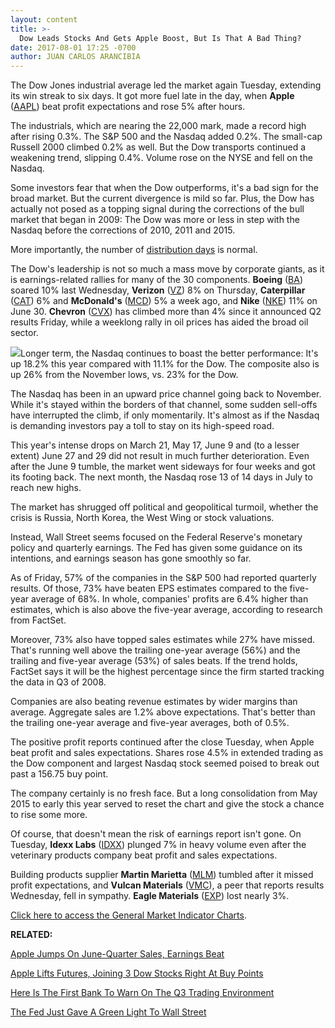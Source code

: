 ```yaml
---
layout: content
title: >-
  Dow Leads Stocks And Gets Apple Boost, But Is That A Bad Thing?
date: 2017-08-01 17:25 -0700
author: JUAN CARLOS ARANCIBIA
---
```






The Dow Jones industrial average led the market again Tuesday, extending its win streak to six days. It got more fuel late in the day, when **Apple** ([AAPL](https://research.investors.com/quote.aspx?symbol=AAPL)) beat profit expectations and rose 5% after hours.




The industrials, which are nearing the 22,000 mark, made a record high after rising 0.3%. The S&P 500 and the Nasdaq added 0.2%. The small-cap Russell 2000 climbed 0.2% as well. But the Dow transports continued a weakening trend, slipping 0.4%. Volume rose on the NYSE and fell on the Nasdaq.


Some investors fear that when the Dow outperforms, it's a bad sign for the broad market. But the current divergence is mild so far. Plus, the Dow has actually not posed as a topping signal during the corrections of the bull market that began in 2009: The Dow was more or less in step with the Nasdaq before the corrections of 2010, 2011 and 2015.


More importantly, the number of [distribution days](http://education.investors.com/lesson.aspx?id=735759&sourceid=735764) is normal.


The Dow's leadership is not so much a mass move by corporate giants, as it is earnings-related rallies for many of the 30 components. **Boeing** ([BA](https://research.investors.com/quote.aspx?symbol=BA)) soared 10% last Wednesday, **Verizon** ([VZ](https://research.investors.com/quote.aspx?symbol=VZ)) 8% on Thursday, **Caterpillar** ([CAT](https://research.investors.com/quote.aspx?symbol=CAT)) 6% and **McDonald's** ([MCD](https://research.investors.com/quote.aspx?symbol=MCD)) 5% a week ago, and **Nike** ([NKE](https://research.investors.com/quote.aspx?symbol=NKE)) 11% on June 30. **Chevron** ([CVX](https://research.investors.com/quote.aspx?symbol=CVX)) has climbed more than 4% since it announced Q2 results Friday, while a weeklong rally in oil prices has aided the broad oil sector.


![](https://www.investors.com/wp-content/uploads/2017/08/MP080117.png)Longer term, the Nasdaq continues to boast the better performance: It's up 18.2% this year compared with 11.1% for the Dow. The composite also is up 26% from the November lows, vs. 23% for the Dow.


The Nasdaq has been in an upward price channel going back to November. While it's stayed within the borders of that channel, some sudden sell-offs have interrupted the climb, if only momentarily. It's almost as if the Nasdaq is demanding investors pay a toll to stay on its high-speed road.


This year's intense drops on March 21, May 17, June 9 and (to a lesser extent) June 27 and 29 did not result in much further deterioration. Even after the June 9 tumble, the market went sideways for four weeks and got its footing back. The next month, the Nasdaq rose 13 of 14 days in July to reach new highs.


The market has shrugged off political and geopolitical turmoil, whether the crisis is Russia, North Korea, the West Wing or stock valuations.


Instead, Wall Street seems focused on the Federal Reserve's monetary policy and quarterly earnings. The Fed has given some guidance on its intentions, and earnings season has gone smoothly so far.


As of Friday, 57% of the companies in the S&P 500 had reported quarterly results. Of those, 73% have beaten EPS estimates compared to the five-year average of 68%. In whole, companies' profits are 6.4% higher than estimates, which is also above the five-year average, according to research from FactSet.


Moreover, 73% also have topped sales estimates while 27% have missed. That's running well above the trailing one-year average (56%) and the trailing and five-year average (53%) of sales beats. If the trend holds, FactSet says it will be the highest percentage since the firm started tracking the data in Q3 of 2008.


Companies are also beating revenue estimates by wider margins than average. Aggregate sales are 1.2% above expectations. That's better than the trailing one-year average and five-year averages, both of 0.5%.


The positive profit reports continued after the close Tuesday, when Apple beat profit and sales expectations. Shares rose 4.5% in extended trading as the Dow component and largest Nasdaq stock seemed poised to break out past a 156.75 buy point.


The company certainly is no fresh face. But a long consolidation from May 2015 to early this year served to reset the chart and give the stock a chance to rise some more.


Of course, that doesn't mean the risk of earnings report isn't gone. On Tuesday, **Idexx Labs** ([IDXX](https://research.investors.com/quote.aspx?symbol=IDXX)) plunged 7% in heavy volume even after the veterinary products company beat profit and sales expectations.


Building products supplier **Martin Marietta** ([MLM](https://research.investors.com/quote.aspx?symbol=MLM)) tumbled after it missed profit expectations, and **Vulcan Materials** ([VMC](https://research.investors.com/quote.aspx?symbol=VMC)), a peer that reports results Wednesday, fell in sympathy. **Eagle Materials** ([EXP](https://research.investors.com/quote.aspx?symbol=EXP)) lost nearly 3%.


[Click here to access the General Market Indicator Charts](https://www.investors.com/wp-content/uploads/2017/08/IBD0108153246GMI.pdf).


**RELATED:**


[Apple Jumps On June-Quarter Sales, Earnings Beat](https://www.investors.com/news/technology/click/apple-jumps-on-june-quarter-sales-earnings-beat/)


[Apple Lifts Futures, Joining 3 Dow Stocks Right At Buy Points](https://www.investors.com/market-trend/stock-market-today/apple-lifts-futures-joining-3-dow-stocks-right-at-buy-points/)


[Here Is The First Bank To Warn On The Q3 Trading Environment](https://www.investors.com/news/here-is-the-first-bank-to-warn-on-the-q3-trading-environment/)


[The Fed Just Gave A Green Light To Wall Street](https://www.investors.com/news/economy/the-fed-follows-wall-streets-script-sp-500-near-record/)




